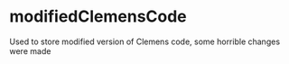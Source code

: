 modifiedClemensCode
===================

Used to store modified version of Clemens code, some horrible changes were made

